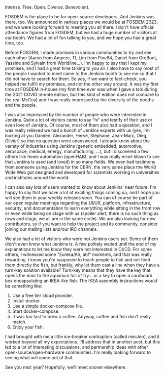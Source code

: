 Intense. Free. Open. Diverse. Benevolent.

FOSDEM is the place to be for open-source developers. And Jenkins was there, too. We announced in various places we would be at FOSDEM 2023, and we were looking forward to meeting you all there.
I don't have official attendance figures from FOSDEM, but we had a huge number of visitors at our booth. We had a lot of fun talking to you, and we hope you had a great time, too.

Before FOSDEM, I made promises in various communities to try and see each other (Aaron from Ampere, TL Lim from Pine64, Daniel from OreBoot, Yassine and Sylvain from Worldline...). I'm happy to say that I kept my promises, and I had a great time talking to you all. I also have to say most of the people I wanted to meet came to the Jenkins booth to see me so that I did not have to search for them. So yes, if we want to fact-check, you helped me fulfill my promises, and not the other way around.
It was my first time at FOSDEM in-house (my first time ever was when I gave a talk during the 2021 COVID remote edition, but this kind of edition does not compare to the real McCoy) and I was really impressed by the diversity of the booths and the people. 

I was also impressed by the number of people who were interested in Jenkins. Quite a lot of visitors came to say "hi" and testify of their use or even love of Jenkins. Of course, most of them also had a question, and I was really relieved we had a bunch of Jenkins experts with us (yes, I'm looking at you Damien, Alexander, Hervé, Stéphane, Jean-Marc, Oleg, Olivier) so that no question went unanswered. I already knew about the variety of industries using Jenkins (generic embedded, automotive, aerospace, medical, energy, manufacturing, ...), but I discovered a few others like home automation (openHAB), and I was really mind-blown to see that Jenkins is used (and loved) in so many fields.
We even had testimony from someone using Jenkins for the CERN, the very same place the World Wide Web got designed and developed for scientists working in universities and institutes around the world.

I can also say lots of users wanted to know about Jenkins' near future. I'm happy to say that we have a lot of exciting things coming up, and I hope you will see them in your weekly releases soon.
You can of course be part of our open regular meetings regarding the UI/UX, platform, infrastructure, security, and documentation to learn everything while sitting in the front row or even while being on stage with us (spoiler alert, there is no such thing as rows and stage, we all are in the same circle). We are also looking for new contributors, so if you want to help the project and its community, consider joining our mailing lists and/our IRC channels.

We also had a lot of visitors who were not Jenkins users yet. Some of them didn't even know what Jenkins is. A few politely waited until the end of my explanations to let me know they were not interested in CI/CD. For some others, I witnessed some "Eureka/Ah, ah!" moments, and that was really rewarding. I know you're supposed to teach people to fish and not feed them directly the fish, but frankly, why let them cast a line when they have a turn-key solution available? Turn-key means that they have the key that opens the door to the aquarium full of fry... or a key to open a cardboard box encapsulating an IKEA-like fish.
The IKEA assembly instructions would be something like:

1. Use a free tier cloud provider.
2. Install docker. 
3. Use a simple docker-compose file.
4. Start docker-compose.
5. It was too fast to brew a coffee. Anyway, coffee and fish don't really match.
6. Enjoy your fish.

I had brought with me a little ice-breaker contraption (called miniJen), and it worked beyond all my expectations. I'll address that in another post, but this led to a lot of interesting discussions, and partnership ideas with other open-source/open-hardware communities. I'm really looking forward to seeing what will come out of that.

See you next year? Hopefully, we'll meet sooner elsewhere.